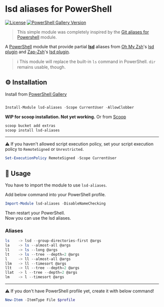# lsd aliases for PowerShell

[![License](https://img.shields.io/github/license/FelipeCybis/pwsh-lsd-aliases)](https://github.com/FelipeCybis/pwsh-lsd-aliases/blob/main/LICENSE)
[![PowerShell Gallery
Version](https://img.shields.io/powershellgallery/v/lsd-aliases)](https://www.powershellgallery.com/packages/lsd-aliases/)


> This simple module was completely inspired by the [Git aliases for Powershell](https://github.com/gluons/powershell-git-aliases) module.

A [PowerShell](https://microsoft.com/powershell) module that provide partial
**[lsd](https://github.com/lsd-rs/lsd)** aliases from [Oh My
Zsh](https://github.com/robbyrussell/oh-my-zsh)'s [lsd
plugin](https://github.com/yuhonas/zsh-aliases-lsd) and [Zap-Zsh](https://github.com/zap-zsh/zap)'s [lsd plugin](https://github.com/wintermi/zsh-lsd).


> ℹ️ This module will replace the built-in `ls` command in PowerShell. `dir`
> remains usable, though.


## ⚙️ Installation


Install from [PowerShell
Gallery](https://www.powershellgallery.com/packages/lsd-aliases/)


```powershell

Install-Module lsd-aliases -Scope CurrentUser -AllowClobber

```

**WIP for scoop installation. Not yet working.**
Or from
[Scoop](https://github.com/ScoopInstaller/Extras/blob/master/bucket/lsd-aliases.json)


```powershell
scoop bucket add extras
scoop install lsd-aliases
```

---

⚠️ If you haven't allowed script execution policy, set your script execution
policy to `RemoteSigned` or `Unrestricted`.

```powershell
Set-ExecutionPolicy RemoteSigned -Scope CurrentUser
```

## 🛂 Usage

You have to import the module to use `lsd-aliases`.

Add below command into your PowerShell profile.

```powershell
Import-Module lsd-aliases -DisableNameChecking
```

Then restart your PowerShell.  
Now you can use the lsd aliases.

### Aliases
```powershell
ls    -> lsd --group-directories-first @args
la    -> ls --almost-all @args
ll    -> ls --long @args
lt    -> ls --tree --depth=2 @args
l     -> ll --almost-all @args
llm   -> ll --timesort @args
llt   -> ll --tree --depth=2 @args
llat  -> l --tree --depth=2 @args
lm    -> l --timesort @args
```
---

⚠️ If you don't have PowerShell profile yet, create it with below command!

```powershell
New-Item -ItemType File $profile
```
